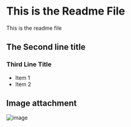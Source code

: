 # This is the Readme File
This is the readme file

## The Second line title

### Third Line Title
* Item 1
* Item 2

## Image attachment
![image](https://github.com/Fenkylearning/Tech_Discussions/assets/156162366/b16578a4-dcaf-41be-b767-b7b1f949e1c8)
